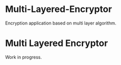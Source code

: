 # Multi-Layered-Encryptor
Encryption application based on multi layer algorithm.
# Multi Layered Encryptor

Work in progress. 
